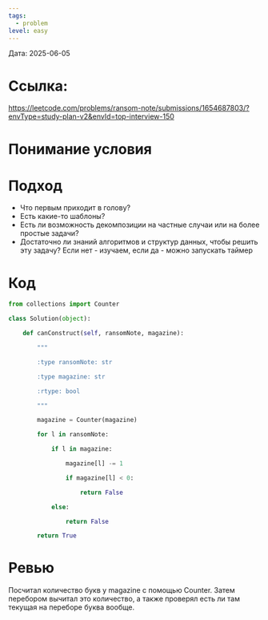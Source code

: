 ```yaml
---
tags:
  - problem
level: easy
---
```

Дата: 2025-06-05

# Ссылка: 
https://leetcode.com/problems/ransom-note/submissions/1654687803/?envType=study-plan-v2&envId=top-interview-150

# Понимание условия

# Подход
- Что первым приходит в голову?
- Есть какие-то шаблоны?
- Есть ли возможность декомпозиции на частные случаи или на более простые задачи?
- Достаточно ли знаний алгоритмов и структур данных, чтобы решить эту задачу? Если нет - изучаем, если да - можно запускать таймер

# Код
```python
from collections import Counter

class Solution(object):

    def canConstruct(self, ransomNote, magazine):

        """

        :type ransomNote: str

        :type magazine: str

        :rtype: bool

        """

        magazine = Counter(magazine)

        for l in ransomNote:

            if l in magazine:

                magazine[l] -= 1

                if magazine[l] < 0:

                    return False

            else:

                return False

        return True
```
# Ревью
Посчитал количество букв у magazine с помощью Counter.
Затем перебором вычитал это количество, а также проверял есть ли там текущая на переборе буква вообще.
